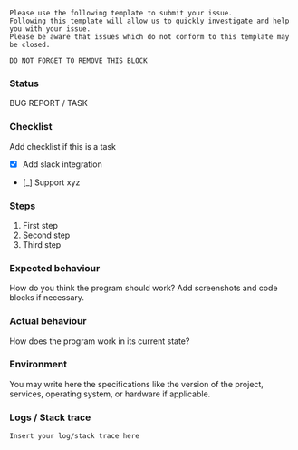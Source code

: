 ```
Please use the following template to submit your issue. 
Following this template will allow us to quickly investigate and help you with your issue. 
Please be aware that issues which do not conform to this template may be closed. 

DO NOT FORGET TO REMOVE THIS BLOCK
```

### Status

BUG REPORT / TASK

### Checklist

Add checklist if this is a task

- [x] Add slack integration
- [_] Support xyz 

### Steps

1. First step
2. Second step
3. Third step

### Expected behaviour

How do you think the program should work? Add screenshots and code blocks if necessary.

### Actual behaviour

How does the program work in its current state?

### Environment

You may write here the specifications like the version of the project, services, operating system, or hardware if applicable.

### Logs / Stack trace

```
Insert your log/stack trace here
```